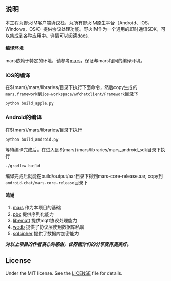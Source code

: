 ## 说明
本工程为野火IM客户端协议栈，为所有野火IM原生平台（Android、iOS，Windows，OSX）提供协议处理功能。野火IM作为一个通用的即时通讯SDK，可以集成到各种应用中。详情可以阅读[docs](http://docs.wildfirechat.cn).

#### 编译环境
mars依赖于特定的环境，请参考[mars](https://github.com/Tencent/mars)，保证与mars相同的编译环境。

### iOS的编译

在${mars}/mars/libraries/目录下执行下面命令，然后copy生成的```mars.framework```到```ios-workspace/wfchatclient/Framework```目录下
```
python build_apple.py
```

### Android的编译
在${mars}/mars/libraries/目录下执行
```
python build_android.py
```

等待编译完成后，在进入到${mars}/mars/libraries/mars_android_sdk目录下执行
```
./gradlew build
```

编译完成后就能在build/output/aar目录下得到mars-core-release.aar, copy到```android-chat/mars-core-release```目录下

#### 鸣谢
1. [mars](https://github.com/Tencent/mars) 作为本项目的基础
2. [pbc](https://github.com/cloudwu/pbc) 提供序列化能力
3. [libemqtt](https://github.com/menudoproblema/libemqtt) 提供mqtt协议处理能力
4. [wcdb](https://github.com/Tencent/wcdb) 提供了协议层使用数据库私聊
5. [sqlcipher](https://github.com/sqlcipher/sqlcipher) 提供了数据库加密能力

***对以上项目的作者衷心的感谢，世界因你们的分享变得更美好。***

## License

Under the MIT license. See the [LICENSE](https://github.com/wildfirechat/mars/blob/firechat/LICENSE) file for details.
